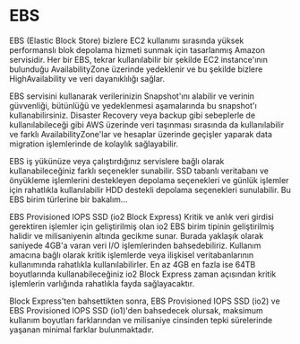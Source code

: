 # EBS
EBS (Elastic Block Store) bizlere EC2 kullanımı sırasında yüksek performanslı blok depolama hizmeti sunmak için tasarlanmış Amazon servisidir.
Her bir EBS, tekrar kullanılabilir bir şekilde EC2 instance'ının bulunduğu AvailabilityZone üzerinde yedeklenir ve bu şekilde bizlere HighAvailability ve veri dayanıklılığı sağlar.

EBS servisini kullanarak verilerinizin Snapshot'ını alabilir ve verinin güvvenliği, bütünlüğü ve yedeklenmesi aşamalarında bu snapshot'ı kullanabilirsiniz. Disaster Recovery veya backup gibi sebeplerle de kullanılabileceği gibi AWS üzerinde veri taşınması sırasında da kullanılabilir ve farklı AvailabilityZone'lar ve hesaplar üzerinde geçişler yaparak data migration işlemlerinde de kolaylık sağlayabilir.

EBS iş yükünüze veya çalıştırdığınız servislere bağlı olarak kullanabileceğiniz farklı seçenekler sunabilir. SSD tabanlı veritabanı ve önyükleme işlemlerini destekleyen depolama seçenekleri ve günlük işlemler için rahatlıkla kullanılabilir HDD destekli depolama seçenekleri sunulabilir. Bu EBS birim türlerine bir bakalım...

EBS Provisioned IOPS SSD (io2 Block Express)
Kritik ve anlık veri girdisi gerektiren işlemler için geliştirilmiş olan io2 EBS birim tipinin geliştirilmiş halidir ve milisaniyenin altında gecikme sunar. Burada yaklaşık olarak saniyede 4GB'a varan veri I/O işlemlerinden bahsedebiliriz. Kullanım amacına bağlı olarak kritik işlemlerde veya ilişkisel veritabanlarının kullanımında rahatlıkla kullanılabilirler. En az 4GB en fazla ise 64TB boyutlarında kullanabileceğiniz io2 Block Express zaman açısından kritik işlemlerin varlığında rahatlıkla fayda sağlayacaktır.

Block Express'ten bahsettikten sonra, EBS Provisioned IOPS SSD (io2) ve EBS Provisioned IOPS SSD (io1)'den bahsedecek olursak, maksimum kullanım boyutları farklarından ve milisaniye cinsinden tepki sürelerinde yaşanan minimal farklar bulunmaktadır.
